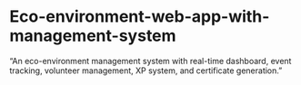 # Eco-environment-web-app-with-management-system
“An eco-environment management system with real-time dashboard, event tracking, volunteer management, XP system, and certificate generation.”
